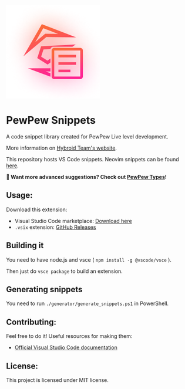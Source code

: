 ![PewPewSnippets](assets/icon.png)

# PewPew Snippets
A code snippet library created for PewPew Live level development.

More information on [Hybroid Team's website](https://hybroid.pewpew.live/pps/).

This repository hosts VS Code snippets. Neovim snippets can be found [here](https://github.com/pewpewlive/ppvs).

**📢 Want more advanced suggestions? Check out [PewPew Types](https://github.com/pewpewlive/PewPew-Types)!**

## Usage:
Download this extension:
- Visual Studio Code marketplace: [Download here](https://marketplace.visualstudio.com/items?itemName=TastyKiwi.pewpew-snippets)
- `.vsix` extension: [GitHub Releases](https://github.com/Tasty-Kiwi/Pewhelp-vscode/releases)


## Building it
You need to have node.js and vsce ( `npm install -g @vscode/vsce` ).

Then just do `vsce package` to build an extension.

## Generating snippets
You need to run `./generator/generate_snippets.ps1` in PowerShell.

## Contributing:
Feel free to do it! Useful resources for making them: 
- [Official Visual Studio Code documentation](https://code.visualstudio.com/docs/editor/userdefinedsnippets)

## License:
This project is licensed under MIT license.
